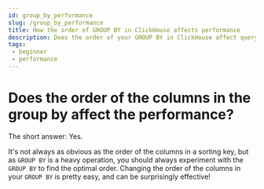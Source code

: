 ```yaml
---
id: group_by_performance
slug: /group_by_performance
title: How the order of GROUP BY in ClickHouse affects performance
description: Does the order of your GROUP BY in ClickHouse affect query performance? Read this to learn why GROUP BY order matters.
tags: 
 - beginner
 - performance
---
```


# Does the order of the columns in the group by affect the performance?

The short answer: Yes.

It's not always as obvious as the order of the columns in a sorting key, but as `GROUP BY` is a heavy operation, you should always experiment with the `GROUP BY` to find the optimal order. Changing the order of the columns in your `GROUP BY` is pretty easy, and can be surprisingly effective!